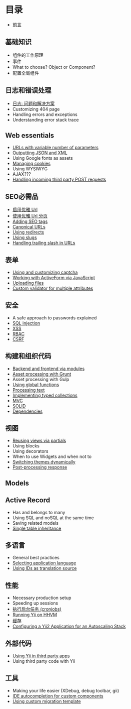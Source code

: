 # 目录

- [前言](preface.md)

## 基础知识

- 组件的工作原理
- 事件
- What to choose? Object or Component?
- 配置全局组件

## 日志和错误处理

- [日志: 问题和解决方案](logging-problems-and-solutions.md)
- Customizing 404 page
- Handling errors and exceptions
- Understanding error stack trace

## Web essentials

- [URLs with variable number of parameters](urls-variable-number-of-parameters.md)
- [Outputting JSON and XML](response-formats.md)
- Using Google fonts as assets
- [Managing cookies](cookies.md)
- Using WYSIWYG
- AJAX???
- [Handling incoming third party POST requests](incoming-post.md)

## SEO必需品

- [启用优雅 Url](enable-pretty-urls.md)
- [使用优雅 Url 分页](pagination-pretty-urls.md)
- [Adding SEO tags](adding-seo-tags.md)
- [Canonical URLs](canonical-urls.md)
- [Using redirects](using-redirects.md)
- [Using slugs](using-slugs.md)
- [Handling trailing slash in URLs](handling-trailing-slash-in-urls.md)

## 表单

- [Using and customizing captcha](forms-captcha.md)
- [Working with ActiveForm via JavaScript](forms-activeform-js.md)
- [Uploading files](forms-uploading-files.md)
- [Custom validator for multiple attributes](forms-validator-multiple-attributes.md)

## 安全

- A safe approach to passwords explained
- [SQL injection](sql-injection.md)
- [XSS](xss.md)
- [RBAC](security-rbac.md)
- [CSRF](csrf.md)

## 构建和组织代码

- [Backend and frontend via modules](structure-backend-frontend-modules.md)
- [Asset processing with Grunt](structure-asset-processing-with-grunt.md)
- Asset processing with Gulp
- [Using global functions](structure-global-functions.md)
- [Processing text](processing-text.md)
- [Implementing typed collections](structure-collections.md)
- [MVC](mvc.md)
- [SOLID](solid.md)
- [Dependencies](dependencies.md)

## 视图

- [Reusing views via partials](reusing-views-via-partials.md)
- Using blocks
- Using decorators
- When to use Widgets and when not to
- [Switching themes dynamically](switching-themes.md)
- [Post-processing response](response-post-processing.md)

## Models


## Active Record

- Has and belongs to many
- Using SQL and noSQL at the same time
- Saving related models
- [Single table inheritance](ar-single-table-inheritance.md)


## 多语言

- General best practices
- [Selecting application language](i18n-selecting-application-language.md)
- [Using IDs as translation source](i18n-using-ids-as-translation-source.md)


## 性能

- Necessary production setup
- Speeding up sessions
- [执行后台任务 (cronjobs)](performance-cron.md)
- [Running Yii on HHVM](performance-hhvm.md)
- [缓存](caching.md)
- [Configuring a Yii2 Application for an Autoscaling Stack](scaling.md)

## 外部代码

- [Using Yii in third party apps](using-yii-in-third-party-apps.md)
- Using third party code with Yii

## 工具

- Making your life easier (XDebug, debug toolbar, gii)
- [IDE autocompletion for custom components](ide-autocompletion.md)
- [Using custom migration template](using-custom-migration-template.md)
